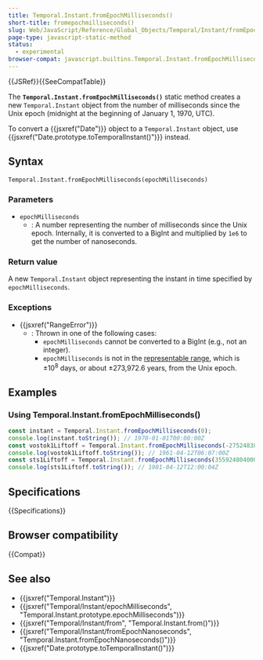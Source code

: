 ```yaml
---
title: Temporal.Instant.fromEpochMilliseconds()
short-title: fromepochmilliseconds()
slug: Web/JavaScript/Reference/Global_Objects/Temporal/Instant/fromEpochMilliseconds
page-type: javascript-static-method
status:
  - experimental
browser-compat: javascript.builtins.Temporal.Instant.fromEpochMilliseconds
---
```


{{JSRef}}{{SeeCompatTable}}

The **`Temporal.Instant.fromEpochMilliseconds()`** static method creates a new `Temporal.Instant` object from the number of milliseconds since the Unix epoch (midnight at the beginning of January 1, 1970, UTC).

To convert a {{jsxref("Date")}} object to a `Temporal.Instant` object, use {{jsxref("Date.prototype.toTemporalInstant()")}} instead.

## Syntax

```js-nolint
Temporal.Instant.fromEpochMilliseconds(epochMilliseconds)
```

### Parameters

- `epochMilliseconds`
  - : A number representing the number of milliseconds since the Unix epoch. Internally, it is converted to a BigInt and multiplied by `1e6` to get the number of nanoseconds.

### Return value

A new `Temporal.Instant` object representing the instant in time specified by `epochMilliseconds`.

### Exceptions

- {{jsxref("RangeError")}}
  - : Thrown in one of the following cases:
    - `epochMilliseconds` cannot be converted to a BigInt (e.g., not an integer).
    - `epochMilliseconds` is not in the [representable range](/en-US/docs/Web/JavaScript/Reference/Global_Objects/Temporal#representable_dates), which is ±10<sup>8</sup> days, or about ±273,972.6 years, from the Unix epoch.

## Examples

### Using Temporal.Instant.fromEpochMilliseconds()

```js
const instant = Temporal.Instant.fromEpochMilliseconds(0);
console.log(instant.toString()); // 1970-01-01T00:00:00Z
const vostok1Liftoff = Temporal.Instant.fromEpochMilliseconds(-275248380000);
console.log(vostok1Liftoff.toString()); // 1961-04-12T06:07:00Z
const sts1Liftoff = Temporal.Instant.fromEpochMilliseconds(355924804000);
console.log(sts1Liftoff.toString()); // 1981-04-12T12:00:04Z
```

## Specifications

{{Specifications}}

## Browser compatibility

{{Compat}}

## See also

- {{jsxref("Temporal.Instant")}}
- {{jsxref("Temporal/Instant/epochMilliseconds", "Temporal.Instant.prototype.epochMilliseconds")}}
- {{jsxref("Temporal/Instant/from", "Temporal.Instant.from()")}}
- {{jsxref("Temporal/Instant/fromEpochNanoseconds", "Temporal.Instant.fromEpochNanoseconds()")}}
- {{jsxref("Date.prototype.toTemporalInstant()")}}
